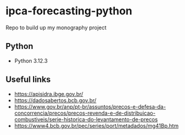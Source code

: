 # ipca-forecasting-python
Repo to build up my monography project

## Python
- Python 3.12.3

## Useful links
- https://apisidra.ibge.gov.br/
- https://dadosabertos.bcb.gov.br/
- https://www.gov.br/anp/pt-br/assuntos/precos-e-defesa-da-concorrencia/precos/precos-revenda-e-de-distribuicao-combustiveis/serie-historica-do-levantamento-de-precos
- https://www4.bcb.gov.br/pec/series/port/metadados/mg41Bp.htm
